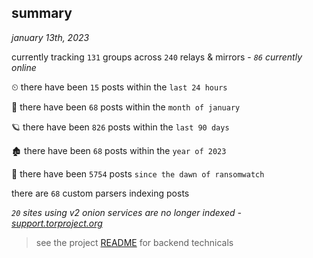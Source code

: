 
## summary
_january 13th, 2023_

currently tracking `131` groups across `240` relays & mirrors - _`86` currently online_

⏲ there have been `15` posts within the `last 24 hours`

🦈 there have been `68` posts within the `month of january`

🪐 there have been `826` posts within the `last 90 days`

🏚 there have been `68` posts within the `year of 2023`

🦕 there have been `5754` posts `since the dawn of ransomwatch`

there are `68` custom parsers indexing posts

_`20` sites using v2 onion services are no longer indexed - [support.torproject.org](https://support.torproject.org/onionservices/v2-deprecation/)_

> see the project [README](https://github.com/joshhighet/ransomwatch#ransomwatch--) for backend technicals
